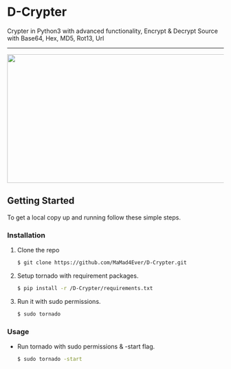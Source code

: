 # D-Crypter
Crypter in Python3 with advanced functionality, Encrypt &amp; Decrypt Source with Base64, Hex, MD5, Rot13, Url

---

<div align="center">
  <img src="https://github.com/user-attachments/assets/fac337a9-9847-4236-8a05-919752679262" height=300px width=2000px>
</div>

## Getting Started

To get a local copy up and running follow these simple steps.  

### Installation
1. Clone the repo
   ```bash
   $ git clone https://github.com/MaMad4Ever/D-Crypter.git
   ```
2. Setup tornado with requirement packages.
   ```bash
   $ pip install -r /D-Crypter/requirements.txt
   ```
3. Run it with sudo permissions.
   ```bash
   $ sudo tornado
   ```

### Usage
* Run tornado with sudo permissions & -start flag.
   ```bash
   $ sudo tornado -start
   ```
